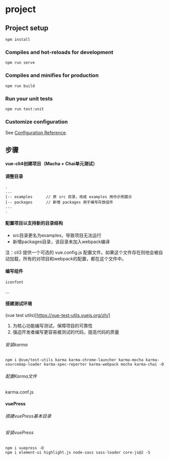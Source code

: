 # project

## Project setup
```
npm install
```

### Compiles and hot-reloads for development
```
npm run serve
```

### Compiles and minifies for production
```
npm run build
```

### Run your unit tests
```
npm run test:unit
```

### Customize configuration
See [Configuration Reference](https://cli.vuejs.org/config/).

## 步骤

#### vue-cli4创建项目（Macha + Chai单元测试）

#### 调整目录
```
.
...
|-- examples      // 原 src 目录，改成 examples 用作示例展示
|-- packages      // 新增 packages 用于编写存放组件
...
. 

```

#### 配置项目以支持新的目录结构

- src目录更名为examples，导致项目无法运行
- 新增packages目录，该目录未加入webpack编译

注：cli3 提供一个可选的 vue.config.js 配置文件。如果这个文件存在则他会被自动加载，所有的对项目和webpack的配置，都在这个文件中。

#### 编写组件

    iconfont

...

#### 搭建测试环境
(vue test utils)[https://vue-test-utils.vuejs.org/zh/]

1. 为核心功能编写测试，保障项目的可靠性
2. 强迫开发者编写更容易被测试的代码，提高代码的质量

###### 安装karma

```
npm i @vue/test-utils karma karma-chrome-launcher karma-mocha karma-
sourcemap-loader karma-spec-reporter karma-webpack mocha karma-chai -D
```

###### 配置Karma文件
karma.conf.js


#### vuePress

###### 搭建vuePress基本目录

###### 安装vuePress

```
npm i vuepress -D
npm i element-ui highlight.js node-sass sass-loader core-js@2 -S
```

